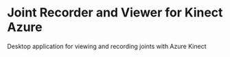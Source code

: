# Joint Recorder and Viewer for Kinect Azure
Desktop application for viewing and recording joints with Azure Kinect
